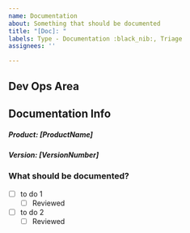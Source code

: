 ```yaml
---
name: Documentation
about: Something that should be documented
title: "[Doc]: "
labels: Type - Documentation :black_nib:, Triage
assignees: ''

---
```


## Dev Ops Area
<!--- This area is for Dev Ops to add tasks --->

<!---  
############### - FORM USAGE - #####################
To fill out this form properly.

  1. Fill out the information below by replacing as following

    i. [ XXX ] replace with a single line of text
    ii. { XXX } replace with multiline text

-- Suggestions can sometimes found in comments below input. Use them!

Notes:
    - If you pick something that doesn't fit the format the auto labeling will not happen
    - It can take a short while after submission for it to happen
    - It is case-insensitive
    - Updating the description will update the labels as well
--->
## Documentation Info
##### Product: [ProductName]
<!-- Product Names: POMA | POH | POM | Gateway | Connecting Shop | Connecting Prodrisk | Connecting Spotbid -->
##### Version: [VersionNumber]
<!-- Version format : v0.0.0 (or just Develop) -->

### What should be documented?
 - [ ] to do 1 
   - [ ] Reviewed
 - [ ] to do 2
     - [ ] Reviewed